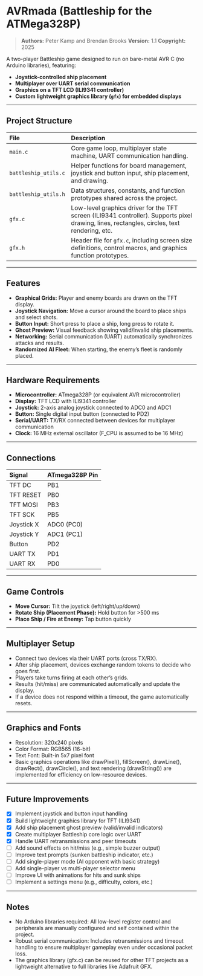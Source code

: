 # AVRmada (Battleship for the ATMega328P)

> **Authors:** Peter Kamp and Brendan Brooks
> **Version:** 1.1 
> **Copyright:** 2025

A two-player Battleship game designed to run on bare-metal AVR C (no Arduino libraries), featuring:
- **Joystick-controlled ship placement**
- **Multiplayer over UART serial communication**
- **Graphics on a TFT LCD (ILI9341 controller)**
- **Custom lightweight graphics library (`gfx`) for embedded displays**

---

## Project Structure

| File | Description |
|:---|:---|
| `main.c` | Core game loop, multiplayer state machine, UART communication handling. |
| `battleship_utils.c` | Helper functions for board management, joystick and button input, ship placement, and drawing. |
| `battleship_utils.h` | Data structures, constants, and function prototypes shared across the project. |
| `gfx.c` | Low-level graphics driver for the TFT screen (ILI9341 controller). Supports pixel drawing, lines, rectangles, circles, text rendering, etc. |
| `gfx.h` | Header file for `gfx.c`, including screen size definitions, control macros, and graphics function prototypes. |

---

## Features

- **Graphical Grids:** Player and enemy boards are drawn on the TFT display.
- **Joystick Navigation:** Move a cursor around the board to place ships and select shots.
- **Button Input:** Short press to place a ship, long press to rotate it.
- **Ghost Preview:** Visual feedback showing valid/invalid ship placements.
- **Networking:** Serial communication (UART) automatically synchronizes attacks and results.
- **Randomized AI Fleet:** When starting, the enemy’s fleet is randomly placed.

---

## Hardware Requirements

- **Microcontroller:** ATmega328P (or equivalent AVR microcontroller)
- **Display:** TFT LCD with ILI9341 controller
- **Joystick:** 2-axis analog joystick connected to ADC0 and ADC1
- **Button:** Single digital input button (connected to PD2)
- **Serial/UART:** TX/RX connected between devices for multiplayer communication
- **Clock:** 16 MHz external oscillator (F_CPU is assumed to be 16 MHz)

---

## Connections

| Signal | ATmega328P Pin |
|:---|:---|
| TFT DC | PB1 |
| TFT RESET | PB0 |
| TFT MOSI | PB3 |
| TFT SCK | PB5 |
| Joystick X | ADC0 (PC0) |
| Joystick Y | ADC1 (PC1) |
| Button | PD2 |
| UART TX | PD1 |
| UART RX | PD0 |

---

## Game Controls

- **Move Cursor:** Tilt the joystick (left/right/up/down)
- **Rotate Ship (Placement Phase):** Hold button for >500 ms
- **Place Ship / Fire at Enemy:** Tap button quickly

---

## Multiplayer Setup
- Connect two devices via their UART ports (cross TX/RX).
- After ship placement, devices exchange random tokens to decide who goes first.
- Players take turns firing at each other’s grids.
- Results (hit/miss) are communicated automatically and update the display.
- If a device does not respond within a timeout, the game automatically resets.

---

## Graphics and Fonts

- Resolution: 320x240 pixels
- Color Format: RGB565 (16-bit)
- Text Font: Built-in 5x7 pixel font
- Basic graphics operations like drawPixel(), fillScreen(), drawLine(), drawRect(), drawCircle(), and text rendering (drawString()) are implemented for efficiency on low-resource devices.

---

## Future Improvements

- [x] Implement joystick and button input handling
- [x] Build lightweight graphics library for TFT (ILI9341)
- [x] Add ship placement ghost preview (valid/invalid indicators)
- [x] Create multiplayer Battleship core logic over UART
- [x] Handle UART retransmissions and peer timeouts
- [ ] Add sound effects on hit/miss (e.g., simple buzzer output)
- [ ] Improve text prompts (sunken battleship indicator, etc.)
- [ ] Add single-player mode (AI opponent with basic strategy)
- [ ] Add single-player vs multi-player selector menu
- [ ] Improve UI with animations for hits and sunk ships
- [ ] Implement a settings menu (e.g., difficulty, colors, etc.)

---

## Notes
- No Arduino libraries required: All low-level register control and peripherals are manually configured and self contained within the project.
- Robust serial communication: Includes retransmissions and timeout handling to ensure multiplayer gameplay even under occasional packet loss.
- The graphics library (gfx.c) can be reused for other TFT projects as a lightweight alternative to full libraries like Adafruit GFX.
